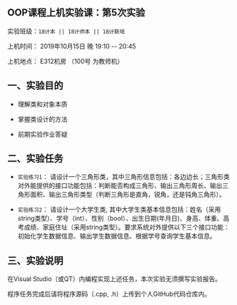 **OOP课程上机实验课：第5次实验**
---

实验班级：`18计本 || 18计师本 || 18计联培`

上机时间： 2019年10月15日 晚 19:10 -- 20:45

上机地点：  E312机房 （100号 为教师机）



## 一、实验目的

* 理解类和对象本质
  
* 掌握类设计的方法
  
* 前期实验作业答疑


## 二、实验任务


* `实验练习1`： 请设计一个三角形类，其中三角形信息包括：各边边长；三角形类对外能提供的接口功能包括：判断能否构成三角形、输出三角形周长、输出三角形面积、输出三角形类型（判断三角形是直角，锐角，还是钝角三角形）。



* `实验练习2`： 请设计一个大学生类, 其中大学生类基本信息包括：姓名（采用string类型）、学号（int）、性别（bool）、出生日期(年月日)、身高、体重、高考成绩、家庭住址（采用string类型）。要求系统对外提供以下三个接口功能：初始化学生数据信息、输出学生数据信息、根据学号查询学生基本信息。

 

## 三、实验说明

 在Visual Studio（或QT）内编程实现上述任务，本次实验无须撰写实验报告。

 程序任务完成后请将程序源码（.cpp, .h）上传到个人GitHub代码仓库内。

 
